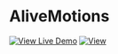 # AliveMotions

[![View Live Demo](https://github.com/TharukRenuja/AliveMotions/assets/90763454/0bb13f40-d3b5-4243-a0df-871e2cb61b13)](https://github.com)
[![View](https://github.com/TharukRenuja/AliveMotions)]([https://github.com/TharukRenuja](https://github.com/TharukRenuja/AliveMotions/assets/90763454/0bb13f40-d3b5-4243-a0df-871e2cb61b13)https://github.com/TharukRenuja/AliveMotions/assets/90763454/0bb13f40-d3b5-4243-a0df-871e2cb61b13)
